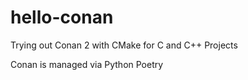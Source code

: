 # hello-conan

Trying out Conan 2 with CMake for C and C++ Projects

Conan is managed via Python Poetry
